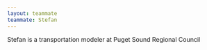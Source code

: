 ```yaml
---
layout: teammate
teammate: Stefan
---
```



Stefan is a transportation modeler at Puget Sound Regional Council